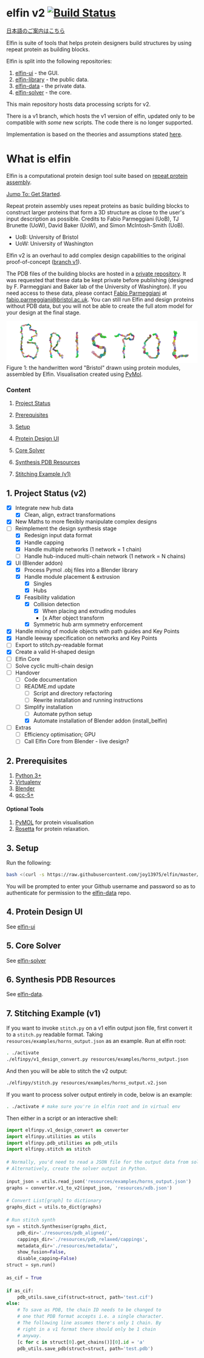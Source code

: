 # elfin v2 [![Build Status](https://travis-ci.com/joy13975/elfin.svg?branch=master)](https://travis-ci.com/joy13975/elfin)

[日本語のご案内はこちら](README_JP.md)

Elfin is suite of tools that helps protein designers build structures by using repeat protein as building blocks. 

Elfin is split into the following repositories:
 1. [elfin-ui](https://github.com/joy13975/elfin-ui) - the GUI.
 2. [elfin-library](https://github.com/joy13975/elfin-library) - the public data.
 3. [elfin-data](https://github.com/joy13975/elfin-data) - the private data.
 4. [elfin-solver](https://github.com/joy13975/elfin-solver) - the core.

This main repository hosts data processing scripts for v2. 

There is a v1 branch, which hosts the v1 version of elfin, updated only to be compatible with *some* new scripts. The code there is no longer supported.

Implementation is based on the theories and assumptions stated [here](theories_and_assumptions.md).

# What is elfin

Elfin is a computational protein design tool suite based on [repeat protein assembly](https://www.sciencedirect.com/science/article/pii/S1047847717301417). 

[Jump To: Get Started](#2-prerequisites).

Repeat protein assembly uses repeat proteins as basic building blocks to construct larger proteins that form a 3D structure as close to the user's input description as possible. Credits to Fabio Parmeggiani (UoB), TJ Brunette (UoW), David Baker (UoW), and Simon McIntosh-Smith (UoB).

* UoB: University of Bristol
* UoW: University of Washington

Elfin v2 is an overhaul to add complex design capabilities to the original proof-of-concept ([branch v1](https://github.com/joy13975/elfin/tree/v1)).

The PDB files of the building blocks are hosted in a [private repository](https://github.com/joy13975/elfin-db). It was requested that these data be kept private before publishing (designed by F. Parmeggiani and Baker lab of the University of Washington). If you need access to these data, please contact [Fabio Parmeggiani](https://github.com/parmef) at fabio.parmeggiani@bristol.ac.uk. You can still run Elfin and design proteins without PDB data, but you will not be able to create the full atom model for your design at the final stage.

![alt tag](resources/diagrams/ProteinBristol.png)
Figure 1: the handwritten word "Bristol" drawn using protein modules, assembled by Elfin. Visualisation created using [PyMol](https://pymol.org).

### Content
1. [Project Status](#1-project-status-v2)

2. [Prerequisites](#2-prerequisites)

3. [Setup](#3-setup)

4. [Protein Design UI](#4-protein-design-ui)

5. [Core Solver](#5-core-solver)

6. [Synthesis PDB Resources](#6-synthesis-pdb-resources)

7. [Stitching Example (v1)](#7-stitching-example-v1)

## 1. Project Status (v2)
 - [x] Integrate new hub data
     - [x] Clean, align, extract transformations
 - [x] New Maths to more flexibly manipulate complex designs 
 - [ ] Reimplement the design synthesis stage
     - [x] Redesign input data format
     - [x] Handle capping
     - [x] Handle multiple networks (1 network = 1 chain)
     - [ ] Handle hub-induced multi-chain network (1 network = N chains)
 - [x] UI (Blender addon)
     - [x] Process Pymol .obj files into a Blender library
     - [x] Handle module placement & extrusion
         - [x] Singles
         - [x] Hubs
     - [x] Feasibility validation
         - [x] Collision detection
             - [x] When placing and extruding modules
             - [x After object transform
         - [x] Symmetric hub arm symmetry enforcement
 - [x] Handle mixing of module objects with path guides and Key Points
 - [x] Handle leeway specification on networks and Key Points
 - [ ] Export to stitch.py-readable format
 - [x] Create a valid H-shaped design 
 - [ ] Elfin Core
 - [ ] Solve cyclic multi-chain design
 - [ ] Handover
     - [ ] Code documentation
     - [ ] README.md update
         - [ ] Script and directory refactoring
         - [ ] Rewrite installation and running instructions
     - [ ] Simplify installation
         - [ ] Automate python setup
         - [x] Automate installation of Blender addon (install_belfin)
 - [ ] Extras
     - [ ] Efficiency optimisation; GPU
     - [ ] Call Elfin Core from Blender - live design?

## 2. Prerequisites
1. [Python 3+](https://www.python.org/downloads/)
2. [Virtualenv](https://virtualenv.pypa.io/en/stable/)
3. [Blender](https://www.blender.org/)
4. [gcc-5+](https://gcc.gnu.org/)

#### Optional Tools
1. [PyMOL](https://www.pymol.org) for protein visualisation
2. [Rosetta](https://www.rosettacommons.org/software/license-and-download) for protein relaxation.

## 3. Setup

Run the following:
```Bash
bash <(curl -s https://raw.githubusercontent.com/joy13975/elfin/master/setup_elfin)
```

You will be prompted to enter your Github username and password so as to authenticate for permission to the [elfin-data](https://github.com/joy13975/elfin-data) repo.

## 4. Protein Design UI

See [elfin-ui](https://github.com/joy13975/elfin-ui)

## 5. Core Solver

See [elfin-solver](https://github.com/joy13975/elfin-solver)

## 6. Synthesis PDB Resources

See [elfin-data](https://github.com/joy13975/elfin-data).

## 7. Stitching Example (v1)

If you want to invoke `stitch.py` on a v1 elfin output json file, first convert it to a `stitch.py` readable format. Taking `resources/examples/horns_output.json` as an example. Run at elfin root:
```Bash
. ./activate
./elfinpy/v1_design_convert.py resources/examples/horns_output.json
```

And then you will be able to stitch the v2 output:
```Bash
./elfinpy/stitch.py resources/examples/horns_output.v2.json
```

If you want to process solver output entirely in code, below is an example:


```Bash
. ./activate # make sure you're in elfin root and in virtual env
```

Then either in a script or an interactive shell:

```Python
import elfinpy.v1_design_convert as converter
import elfinpy.utilities as utils
import elfinpy.pdb_utilities as pdb_utils
import elfinpy.stitch as stitch

# Normally, you'd need to read a JSON file for the output data from solver.
# Alternatively, create the solver output in Python.

input_json = utils.read_json('resources/examples/horns_output.json')
graphs = converter.v1_to_v2(input_json, 'resources/xdb.json')

# Convert List[graph] to dictionary
graphs_dict = utils.to_dict(graphs)

# Run stitch synth
syn = stitch.Synthesiser(graphs_dict, 
    pdb_dir='./resources/pdb_aligned/',
    cappings_dir='./resources/pdb_relaxed/cappings',
    metadata_dir='./resources/metadata/',
    show_fusion=False,
    disable_capping=False)
struct = syn.run()

as_cif = True

if as_cif:
    pdb_utils.save_cif(struct=struct, path='test.cif')
else:
    # To save as PDB, the chain ID needs to be changed to
    # one that PDB format accepts i.e. a single character.
    # The following line assumes there's only 1 chain. By
    # right in a v1 format there should only be 1 chain 
    # anyway.
    [c for c in struct[0].get_chains()][0].id = 'a'
    pdb_utils.save_pdb(struct=struct, path='test.pdb')
```